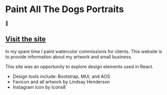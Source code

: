 # Paint All The Dogs Portraits
🐾

## [Visit the site](http://paintallthedogs.com)

In my spare time I paint watercolor commissions for clients.  This website is to provide information about my artwork and small business.  

This site was an opportunity to explore design elements used in React.

* Design tools include: Bootstrap, MUI, and AOS
* Favicon and all artwork by Lindsay Henderson
* Instagram icon by Icons8


